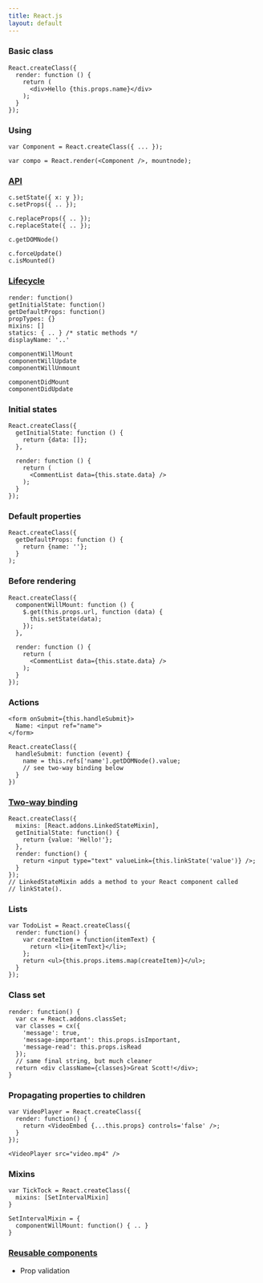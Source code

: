 ```yaml
---
title: React.js
layout: default
---
```


### Basic class

    React.createClass({
      render: function () {
        return (
          <div>Hello {this.props.name}</div>
        );
      }
    });

### Using

    var Component = React.createClass({ ... });

    var compo = React.render(<Component />, mountnode);

### [API](http://facebook.github.io/react/docs/component-api.html)

    c.setState({ x: y });
    c.setProps({ .. });

    c.replaceProps({ .. });
    c.replaceState({ .. });

    c.getDOMNode()

    c.forceUpdate()
    c.isMounted()

### [Lifecycle](http://facebook.github.io/react/docs/component-specs.html)

    render: function()
    getInitialState: function()
    getDefaultProps: function()
    propTypes: {}
    mixins: []
    statics: { .. } /* static methods */
    displayName: '..'

    componentWillMount
    componentWillUpdate
    componentWillUnmount

    componentDidMount
    componentDidUpdate


### Initial states

    React.createClass({
      getInitialState: function () {
        return {data: []};
      },

      render: function () {
        return (
          <CommentList data={this.state.data} />
        );
      }
    });

### Default properties

    React.createClass({
      getDefaultProps: function () {
        return {name: ''};
      }
    );

### Before rendering

    React.createClass({
      componentWillMount: function () {
        $.get(this.props.url, function (data) {
          this.setState(data);
        });
      },

      render: function () {
        return (
          <CommentList data={this.state.data} />
        );
      }
    });

### Actions

    <form onSubmit={this.handleSubmit}>
      Name: <input ref="name">
    </form>

    React.createClass({
      handleSubmit: function (event) {
        name = this.refs['name'].getDOMNode().value;
        // see two-way binding below
      }
    })

### [Two-way binding](http://facebook.github.io/react/docs/two-way-binding-helpers.html)

    React.createClass({
      mixins: [React.addons.LinkedStateMixin],
      getInitialState: function() {
        return {value: 'Hello!'};
      },
      render: function() {
        return <input type="text" valueLink={this.linkState('value')} />;
      }
    });
    // LinkedStateMixin adds a method to your React component called
    // linkState(). 

### Lists

    var TodoList = React.createClass({
      render: function() {
        var createItem = function(itemText) {
          return <li>{itemText}</li>;
        };
        return <ul>{this.props.items.map(createItem)}</ul>;
      }
    });

### Class set

    render: function() {
      var cx = React.addons.classSet;
      var classes = cx({
        'message': true,
        'message-important': this.props.isImportant,
        'message-read': this.props.isRead
      });
      // same final string, but much cleaner
      return <div className={classes}>Great Scott!</div>;
    }

### Propagating properties to children

    var VideoPlayer = React.createClass({
      render: function() {
        return <VideoEmbed {...this.props} controls='false' />;
      }
    });

    <VideoPlayer src="video.mp4" />

### Mixins

    var TickTock = React.createClass({
      mixins: [SetIntervalMixin]
    }

    SetIntervalMixin = {
      componentWillMount: function() { .. }
    }

### [Reusable components](http://facebook.github.io/react/docs/reusable-components.html)

  * Prop validation
